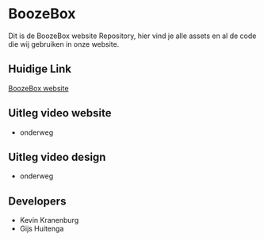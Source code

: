 # BoozeBox

Dit is de BoozeBox website Repository, hier vind je alle assets en al de code die wij gebruiken in onze website.

## Huidige Link

[BoozeBox website](http://27202.hosts2.ma-cloud.nl/bewijzenmap/jaar2/periode1.3/K_ID/BoozeBox/public/index.html)

## Uitleg video website

- onderweg

## Uitleg video design

- onderweg

## Developers

- Kevin Kranenburg
- Gijs Huitenga
